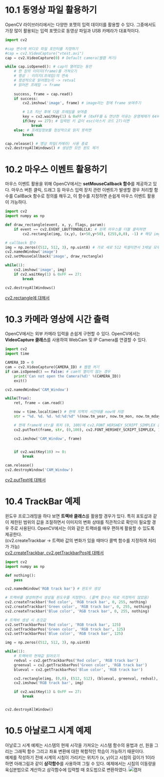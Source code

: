 # 10.1 동영상 파일 활용하기
OpenCV 라이브러리에서는 다양한 포맷의 입력 데이터를 활용할 수 있다. 그중에서도 가장 많이 활용되는 입력 포맷으로 동영상 파일과 USB 카메라가 대표적이다.    
```py
import cv2

#cap 변수에 비디오 파일 포인터를 지정하기
#cap = cv2.VideoCapture("vtest.avi")
cap = cv2.VideoCapture(0) # Default camera(웹캠 켜기)

while cap.isOpened(): # cap이 열려있는 동안
    # 한 장의 이미지(frame)를 가져오기
    # 영상 : 이미지(프레임)의 연속
    # 정상적으로 읽어왔는지 -> retval
    # 읽어온 프레임 -> frame
    
    success, frame = cap.read() 
    if success:
        cv2.imshow('image', frame) # image라는 창에 frame 보여주기

        # 1초 지난 후에 다음 프레임을 보여줌
        key = cv2.waitKey(1) & 0xFF # (0xFF를 & 연산한 이유는 운영체제가 64비트여서)
        if(key == 27): # 입력된 키 값이 esc(아스키 코드 27)이면
            break
    else: # 프레임정보를 정상적으로 읽지 못하면
        break

cap.release() # 영상 파일(카메라) 사용 종료
cv2.destroyAllWindows() # 생성한 모든 윈도 제거
```
# 10.2 마우스 이벤트 활용하기
마우스 이벤트 활용을 위해 OpenCV에서는 **setMouseCallback 함수**를 제공하고 있다. 마우스 버튼 클릭, 드래그 등 마우스 입력 장치 관련 이벤트가 발생할 경우 처리할 함수를 
CallBack 함수로 정의를 해두고, 이 함수를 지정하면 손쉽게 마우스 이벤트 활용이 가능하다.
```py
import cv2
import numpy as np

def draw_rectangle(event, x, y, flags, param):
    if event == cv2.EVENT_LBUTTONDBLCLK: # 왼쪽 마우스를 더블 클릭하면
        cv2.rectangle(img, (x,y), (x+50,y+50), (255,0,0), -1) # 해당 img의 위치에 사각형 그리기 ((B, G, R) 순), (두께 값이 -1이므로 도형 색 채우기) 

# callback 함수
img = np.zeros((512, 512, 3), np.uint8) # 가로 세로 512 픽셀이면서 3채널 모두 값이 0인 img 행렬 만들기 (np.uint8 -> 부호가 없는 정수)
cv2.namedWindow('image')
cv2.setMouseCallback('image', draw_rectangle) 

while(1):
    cv2.imshow('image', img)
    if cv2.waitKey(1) & 0xFF == 27:
        break

cv2.destroyAllWindows()
```
[cv2.rectangle에 대해서](https://copycoding.tistory.com/146)         

# 10.3 카메라 영상에 시간 출력
OpenCV에서는 외부 카메라 입력을 손쉽게 구현할 수 있다. OpenCV에서는 **VideoCapture 클래스**를 사용하여 WebCam 및 IP Camera를 연결할 수 있다.

```py
import cv2
import time

CAMERA_ID = 0
cam = cv2.VideoCapture(CAMERA_ID) # 웹캠 켜기
if cam.isOpened() == False: # cam이 열리지 않는 경우
    print('Can not open the Camera(%d)' %(CAMERA_ID))
    exit()

cv2.namedWindow('CAM_Window')

while(True):
    ret, frame = cam.read()

    now = time.localtime() # 현재 지역의 시간대를 now에 저장
    str = "%d. %d. %d. %d:%d:%d" %(now.tm_year, now.tm_mon, now.tm_mday, now.tm_hour, now.tm_min, now.tm_sec) # 시간을 문자열로 변경

    # 현재 frame에 str을 위치 (0, 100)에 cv2.FONT_HERSHEY_SCRIPT_SIMPLEX 폰트, 크기 1, 색상 (255,255,0)으로 띄우기 
    cv2.putText(frame, str, (0,100), cv2.FONT_HERSHEY_SCRIPT_SIMPLEX, 1, (255,255,0))

    cv2.imshow('CAM_Window', frame)

    
    if cv2.waitKey(10) >= 0:
        break

cam.release()
cv2.destroyWindow('CAM_Window')
```
[cv2.putText에 대해서](https://copycoding.tistory.com/151)                     

# 10.4 TrackBar 예제
윈도우 프로그래밍을 하다 보면 **트랙바 클래스**를 활용할 경우가 있다. 특히 포토샵과 같이 제한된 범위의 값을 조절하면서 
이미지의 변화 상태를 직관적으로 확인이 필요할 경우 주로 사용된다. OpenCV에서는 이와 같은 트랙바를 매우 편하게 활용할 수 있도록 제공한다.     
(cv2.createTrackbar -> 트랙바 값의 변화가 있을 때마다 콜백 함수를 지정하여 처리가 가능)          
[cv2.createTrackbar, cv2.getTrackbarPos에 대해서](https://seokii.tistory.com/5)                

```py
import cv2
import numpy as np

def nothing():
    pass

cv2.namedWindow('RGB track bar') # 윈도우 생성

# 트랙바를 생성하면서 생성될 윈도우를 지정한다. (콜백 함수는 따로 지정하지 않았음) 
cv2.createTrackbar('Red color', 'RGB track bar', 0, 255, nothing)
cv2.createTrackbar('Green color', 'RGB track bar', 0, 255, nothing)
cv2.createTrackbar('Blue color', 'RGB track bar', 0, 255, nothing)

# 트랙바 생성 시 초깃값
cv2.setTrackbarPos('Red color', 'RGB track bar', 125)
cv2.setTrackbarPos('Green color', 'RGB track bar', 125)
cv2.setTrackbarPos('Blue color', 'RGB track bar', 125)

img = np.zeros((512, 512, 3), np.uint8)

while(1):
    # 트랙바의 현재값 읽어오기
    redval = cv2.getTrackbarPos('Red color', 'RGB track bar')
    greenval = cv2.getTrackbarPos('Green color', 'RGB track bar')
    blueval = cv2.getTrackbarPos('Blue color', 'RGB track bar')

    cv2.rectangle(img, (0,0), (512, 512), (blueval, greenval, redval), -1)
    cv2.imshow('RGB track bar', img)

    if cv2.waitKey(1) & 0xFF == 27:
        break


cv2.destroyAllWindow()
```

# 10.5 아날로그 시계 예제
아날로그 시계 예제는 시스템의 현재 시각을 가져오는 시스템 함수의 용법과 선, 원을 그리는 그래픽 함수 그리고 좌표 변환에 대한 복합적인 학습이 가능하기 때문이다.         
예제를 작성하기 전에 시계의 시침이 가리키는 위치가 (x, y)이고 시침의 길이가 1이라 하면 아래그림과 같이 **삼각함수**를 사용하여 그릴 수 있다. 예제에서는 시침의 이동량을 
육십분법으로 계산하고 삼각함수에 입력할 때 호도법으로 변환하였다.
![캡처](https://user-images.githubusercontent.com/81175672/177108997-1696c9fc-b211-4226-903e-bf3846e430da.JPG)

